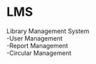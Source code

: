 # LMS
Library Management System
<br>
-User Management
<br>
-Report Management
<br>
-Circular Management
